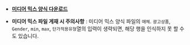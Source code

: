 # 

- [**미디어 믹스 양식 다운로드**](https://github.com/ChSSolee/ADP-Practice/raw/main/theDAP/%EB%AF%B8%EB%94%94%EC%96%B4%20%EB%AF%B9%EC%8A%A4%EC%96%91%EC%8B%9D.xlsx)

- **미디어 믹스 파일 게재 시 주의사항** : 미디어 믹스 양식 파일의 ```매체```. ```광고상품```, ```Gender```, ```min```, ```max```, ```단가적용유형```열의 입력이 생략되면, 해당 행을 인식하지 못 할 수도 있습니다. 
